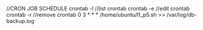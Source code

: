 //CRON JOB SCHEDULE
crontab -l //list crontab
crontab -e //edit crontab
crontab -r //remove crontab
0 3 * * * /home/ubuntu/l1_p5.sh >> /var/log/db-backup.log
